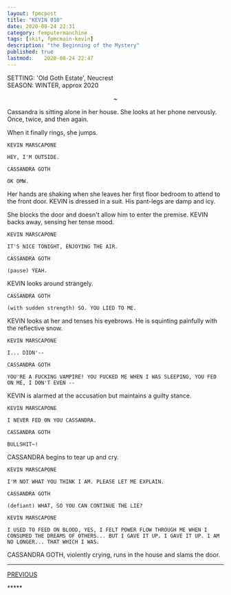 ```yaml
---
layout: fpmcpost
title: "KEVIN 010"
date: 2020-08-24 22:31
category: femputermanchine
tags: [skit, fpmcmain-kevin]
description: "the Beginning of the Mystery"
published: true
lastmod:	2020-08-24 22:47
---
```

[//]: # ( 8/24/20  -added)

SETTING: 'Old Goth Estate', Neucrest<br/>
SEASON: WINTER, approx 2020

<center>~</center>

Cassandra is sitting alone in her house. She looks at her phone nervously. Once, twice, and then again. 

When it finally rings, she jumps.

```
KEVIN MARSCAPONE

HEY, I'M OUTSIDE.
```

```
CASSANDRA GOTH 

OK OMW.
```

Her hands are shaking when she leaves her first floor bedroom to attend to the front door. KEVIN is dressed in a suit. His pant-legs are damp and icy.

She blocks the door and doesn't allow him to enter the premise. KEVIN backs away, sensing her tense mood. 

```
KEVIN MARSCAPONE 

IT'S NICE TONIGHT, ENJOYING THE AIR.
```

```
CASSANDRA GOTH  

(pause) YEAH.
```

KEVIN looks around strangely.

```
CASSANDRA GOTH  

(with sudden strength) SO. YOU LIED TO ME.
```

KEVIN looks at her and tenses his eyebrows. He is squinting painfully with the reflective snow.

```
KEVIN MARSCAPONE 

I... DIDN'--
```

```
CASSANDRA GOTH 

YOU'RE A FUCKING VAMPIRE! YOU FUCKED ME WHEN I WAS SLEEPING, YOU FED ON ME, I DON'T EVEN --
```

KEVIN is alarmed at the accusation but maintains a guilty stance.

```
KEVIN MARSCAPONE

I NEVER FED ON YOU CASSANDRA.
```

```
CASSANDRA GOTH 

BULLSHIT~!
```

CASSANDRA begins to tear up and cry.

```
KEVIN MARSCAPONE

I'M NOT WHAT YOU THINK I AM. PLEASE LET ME EXPLAIN.
```

```
CASSANDRA GOTH 

(defiant) WHAT, SO YOU CAN CONTINUE THE LIE?
```

```
KEVIN MARSCAPONE

I USED TO FEED ON BLOOD, YES, I FELT POWER FLOW THROUGH ME WHEN I CONSUMED THE DREAMS OF OTHERS... BUT I GAVE IT UP. I GAVE IT UP. I AM NO LONGER... THAT WHICH I WAS.
```

CASSANDRA GOTH, violently crying, runs in the house and slams the door.



*****
<div class="fpmc-nav">

<span class="fpmc-nav-prev"><a href="{{ 'kevin-ix' | prepend: site.baseurl }}">PREVIOUS</a></span>

<!--<span class="fpmc-nav-next"><a href="{{ 'kevin-xi' | prepend: site.baseurl }}">NEXT</a></span> -->

</div>
*****
